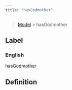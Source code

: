 ```yaml
---
title: "hasGodmother"
---
```


> [Model](./../) > hasGodmother

## Label

### English
hasGodmother


## Definition



    
